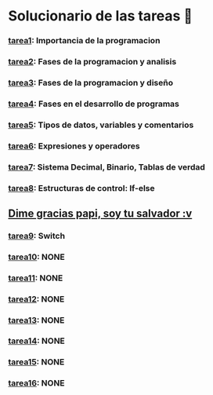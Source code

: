 # Solucionario de las tareas 👀

### [tarea1](SEMANA1/README.md): Importancia de la programacion

### [tarea2](SEMANA2/README.md): Fases de la programacion y analisis

### [tarea3](SEMANA3/README.md): Fases de la programacion y diseño

### [tarea4](SEMANA4/README.md): Fases en el desarrollo de programas

### [tarea5](SEMANA5/README.md): Tipos de datos, variables y comentarios

### [tarea6](SEMANA6/README.md): Expresiones y operadores

### [tarea7](SEMANA7/README.md): Sistema Decimal, Binario, Tablas de verdad

### [tarea8](SEMANA8/README.md): Estructuras de control: If-else

## [Dime gracias papi, soy tu salvador :v](https://youtu.be/eW-Ax7dhQw4?si=Hz-wfTlJk4nBIOYv) 

### [tarea9](SEMANA9/README.md): Switch

### [tarea10](SEMANA10/README.md): NONE

### [tarea11](SEMANA11/README.md): NONE

### [tarea12](SEMANA12/README.md): NONE

### [tarea13](SEMANA13/README.md): NONE

### [tarea14](SEMANA14/README.md): NONE

### [tarea15](SEMANA15/README.md): NONE

### [tarea16](SEMANA16/README.md): NONE
